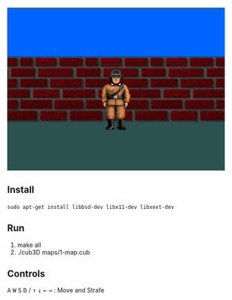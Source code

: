 ![](https://github.com/froyzan/minilibx_x11/blob/main/screenshot.png)

## Install
`sudo apt-get install libbsd-dev libx11-dev libxext-dev`

## Run
1. make all
2. ./cub3D maps/1-map.cub

## Controls
<kbd>A</kbd> <kbd>W</kbd> <kbd>S</kbd> <kbd>D</kbd> / <kbd>↑</kbd> <kbd>↓</kbd> <kbd>←</kbd> <kbd>→</kbd> : Move and Strafe
